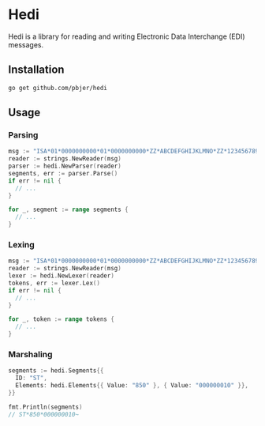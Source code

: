 # Hedi

Hedi is a library for reading and writing Electronic Data Interchange (EDI) messages.

## Installation
```bash
go get github.com/pbjer/hedi
```

## Usage
### Parsing
```go
msg := "ISA*01*0000000000*01*0000000000*ZZ*ABCDEFGHIJKLMNO*ZZ*123456789012345*101127*1719*U*00400*000003438*0*P*>~"
reader := strings.NewReader(msg)
parser := hedi.NewParser(reader)
segments, err := parser.Parse()
if err != nil {
  // ...
}

for _, segment := range segments {
  // ...
}
```

### Lexing
```go
msg := "ISA*01*0000000000*01*0000000000*ZZ*ABCDEFGHIJKLMNO*ZZ*123456789012345*101127*1719*U*00400*000003438*0*P*>~"
reader := strings.NewReader(msg)
lexer := hedi.NewLexer(reader)
tokens, err := lexer.Lex()
if err != nil {
  // ...
}

for _, token := range tokens {
  // ...
}
```

### Marshaling
```go
segments := hedi.Segments{{
  ID: "ST",
  Elements: hedi.Elements{{ Value: "850" }, { Value: "000000010" }},
}}

fmt.Println(segments)
// ST*850*000000010~
```